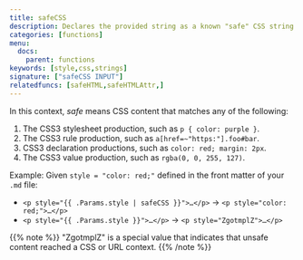 ```yaml
---
title: safeCSS
description: Declares the provided string as a known "safe" CSS string.
categories: [functions]
menu:
  docs:
    parent: functions
keywords: [style,css,strings]
signature: ["safeCSS INPUT"]
relatedfuncs: [safeHTML,safeHTMLAttr,]
---
```


In this context, *safe* means CSS content that matches any of the following:

1. The CSS3 stylesheet production, such as `p { color: purple }`.
2. The CSS3 rule production, such as `a[href=~"https:"].foo#bar`.
3. CSS3 declaration productions, such as `color: red; margin: 2px`.
4. The CSS3 value production, such as `rgba(0, 0, 255, 127)`.

Example: Given `style = "color: red;"` defined in the front matter of your `.md` file:

* <span class="good">`<p style="{{ .Params.style | safeCSS }}">…</p>` &rarr; `<p style="color: red;">…</p>`</span>
* <span class="bad">`<p style="{{ .Params.style }}">…</p>` &rarr; `<p style="ZgotmplZ">…</p>`</span>

{{% note %}}
"ZgotmplZ" is a special value that indicates that unsafe content reached a CSS or URL context.
{{% /note %}}
